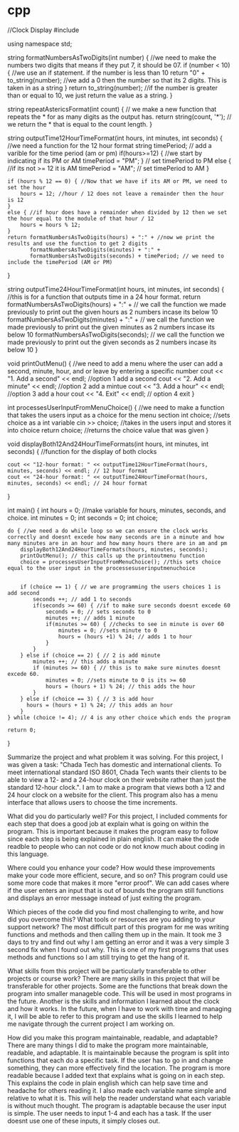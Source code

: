 # cpp
//Clock Display
#include <iostream>

using namespace std;


string formatNumbersAsTwoDigits(int number) { //we need to make the numbers two digits that means if they put 7, it should be 07. 
    if (number < 10) { //we use an if statement. if the number is less than 10
        return "0" + to_string(number); //we add a 0 then the number so that its 2 digits. This is taken in as a string
    }
    return to_string(number); //if the number is greater than or equal to 10, we just return the value as a string.
}

 string repeatAstericsFormat(int count) { // we make a new function that repeats the * for as many digits as the output has. 
     return string(count, '*'); // we return the * that is equal to the count length.
 }

string outputTime12HourTimeFormat(int hours, int minutes, int seconds) { //we need a function for the 12 hour format
   string timePeriod; // add a varible for the time period (am or pm)
    if(hours>=12) { //we start by indicating if its PM or AM
        timePeriod = "PM"; }  // set timePeriod to PM
    else { //if its not >= 12 it is AM
        timePeriod = "AM"; // set timePeriod to AM
      }
    
    if (hours % 12 == 0) { //Now that we have if its AM or PM, we need to set the hour
        hours = 12; //hour / 12 does not leave a remainder then the hour is 12
    }
    else { //if hour does have a remainder when divided by 12 then we set the hour equal to the module of that hour / 12
        hours = hours % 12;
    }
    return formatNumbersAsTwoDigits(hours) + ":" + //now we print the results and use the function to get 2 digits 
           formatNumbersAsTwoDigits(minutes) + ":" +
           formatNumbersAsTwoDigits(seconds) + timePeriod; // we need to include the timePeriod (AM or PM) 
}

string outputTime24HourTimeFormat(int hours, int minutes, int seconds) { //this is for a function that outputs time in a 24 hour format. 
    return formatNumbersAsTwoDigits(hours) + ":" +  // we call the function we made previously to print out the given hours as 2 numbers incase its below 10
           formatNumbersAsTwoDigits(minutes) + ":" +  // we call the function we made previously to print out the given minutes as 2 numbers incase its below 10
           formatNumbersAsTwoDigits(seconds); // we call the function we made previously to print out the given seconds as 2 numbers incase its below 10
} 

void printOutMenu() { //we need to add a menu where the user can add a second, minute, hour, and or leave by entering a specific number
    cout << "1. Add a second" << endl; //option 1 add a second
    cout << "2. Add a minute" << endl; //option 2 add a mintue
    cout << "3. Add a hour" << endl; //option 3 add a hour
    cout << "4. Exit" << endl; // option 4 exit 
}


int processesUserInputFromMenuChoice() { //we need to make a function that takes the users input as a choice for the menu section
    int choice; //sets choice as a int variable
    cin >> choice; //takes in the users input and stores it into choice
    return choice; //returns the choice value that was given
}

void displayBoth12And24HourTimeFormats(int hours, int minutes, int seconds) { //function for the display of both clocks
   
    cout << "12-hour format: " << outputTime12HourTimeFormat(hours, minutes, seconds) << endl; // 12 hour format
    cout << "24-hour format: " << outputTime24HourTimeFormat(hours, minutes, seconds) << endl; // 24 hour format
}

int main() {
    int hours = 0;  //make variable for hours, minutes, seconds, and choice.
    int minutes = 0; 
    int seconds = 0;
    int choice;

    do { //we need a do while loop so we can ensure the clock works correctly and doesnt excede how many seconds are in a minute and how many minutes are in an hour and how many hours there are in am and pm
        displayBoth12And24HourTimeFormats(hours, minutes, seconds);
        printOutMenu(); // this calls up the printoutmenu function 
        choice = processesUserInputFromMenuChoice(); //this sets choice equal to the user input in the processesuserinputmenuchoice

        
        if (choice == 1) { // we are programming the users choices 1 is add second
            seconds ++; // add 1 to seconds
            if(seconds >= 60) { //if to make sure seconds doesnt excede 60
                seconds = 0; // sets seconds to 0
                minutes ++; // adds 1 minute
                if(minutes >= 60) { //checks to see in minute is over 60
                    minutes = 0; //sets minute to 0
                    hours = (hours +1) % 24; // adds 1 to hour 
                }
            }
        } else if (choice == 2) { // 2 is add minute
            minutes ++; // this adds a minute
            if (minutes >= 60) { // this is to make sure minutes doesnt excede 60.
                minutes = 0; //sets minute to 0 is its >= 60
                hours = (hours + 1) % 24; // this adds the hour
            }
        } else if (choice == 3) { // 3 is add hour
          hours = (hours + 1) % 24; // this adds an hour
        }
    } while (choice != 4); // 4 is any other choice which ends the program

    return 0;
}


Summarize the project and what problem it was solving.
    For this project, I was given a task: "Chada Tech has domestic and international clients. To meet international standard ISO 8601, Chada Tech wants their clients to be able to view a 12- and a 24-hour clock on their website rather than just the standard 12-hour clock.". I am to make a program that views both a 12 and 24 hour clock on a website for the client. This program also has a menu interface that allows users to choose the time increments. 

What did you do particularly well?
    For this project, I included comments for each step that does a good job at explain what is going on within the program. This is important because it makes the program easy to follow since each step is being explained in plain english. It can make the code readble to people who can not code or do not know much about coding in this language. 

Where could you enhance your code? How would these improvements make your code more efficient, secure, and so on?
    This program could use some more code that makes it more "error proof". We can add cases where if the user enters an input that is out of bounds the program still functions and displays an error message instead of just exiting the program. 
    
Which pieces of the code did you find most challenging to write, and how did you overcome this? What tools or resources are you adding to your support network?
    The most difficult part of this program for me was writing functions and methods and then calling them up in the main. It took me 3 days to try and find out why I am getting an error and it was a very simple 3 second fix when I found out why. This is one of my first programs that uses methods and functions so I am still trying to get the hang of it. 
    
What skills from this project will be particularly transferable to other projects or course work?
    There are many skills in this project that will be transferable for other projects. Some are the functions that break down the program into smaller manageble code. This will be used in most programs in the future. Another is the skills and information I learned about the clock and how it works. In the future, when I have to work with time and managing it, I will be able to refer to this program and use the skills I learned to help me navigate through the current project I am working on. 
    
How did you make this program maintainable, readable, and adaptable?
    There are many things I did to make the program more maintainable, readable, and adaptable. It is maintainable because the program is split into functions that each do a specific task. If the user has to go in and change something, they can more effectively find the location. The program is more readable because I added text that explains what is going on in each step. This explains the code in plain english which can help save time and headache for others reading it. I also made each variable name simple and relative to what it is. This will help the reader understand what each variable is without much thought. The program is adaptable because the user input is simple. The user needs to input 1-4 and each has a task. If the user doesnt use one of these inputs, it simply closes out.  
